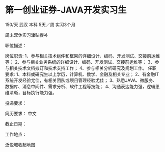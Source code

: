 # 第一创业证券-JAVA开发实习生

150/天 武汉 本科 5天／周 实习3个月

周末双休实习津贴餐补

职位描述：

岗位职责: 1、参与相关技术组件和框架的详细设计、编码、开发测试、交接前运维等； 2、参与相关业务系统的详细设计、编码、开发测试、交接前运维等； 3、参与相关技术文档拟订和技术支持工作； 4、参与相关分析研究及规划工作。 任职要求: 1、本科或研究生以上学历，计算机、数学、金融及相关专业； 2、有金融IT系统开发经验尤佳，有相关团队或项目管理经验尤佳； 3、熟悉JAVA、微服务、数据库、消息中间件、需求分析、软件工程等技能； 4、沟通表达能力强，逻辑思维清晰，目标执行能力强。

投递要求：

简历要求： 中文

截止日期：

工作地点：

泛悦城收起地图